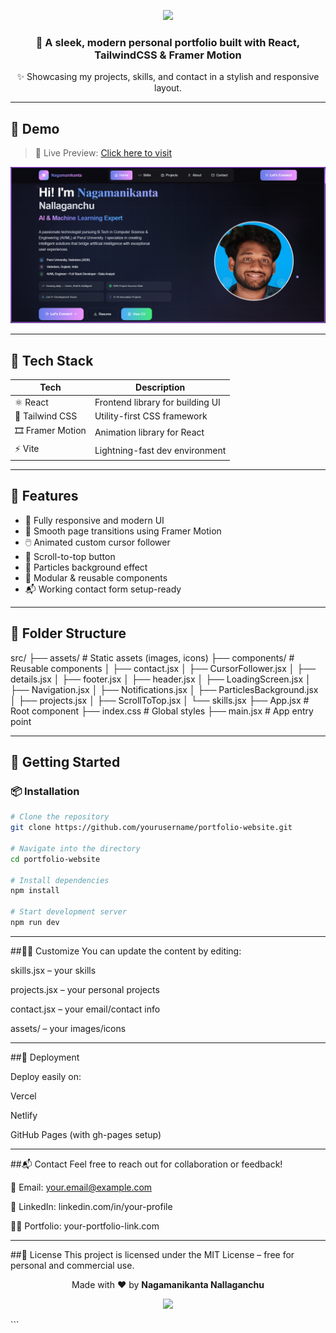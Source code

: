 <!-- Header with animated banner -->
<p align="center">
  <img src="https://capsule-render.vercel.app/api?type=waving&color=gradient&height=200&section=header&text=Portfolio%20Website&fontSize=40&fontAlign=50&fontColor=ffffff" />
</p>

<div align="center">
  <h3>🚀 A sleek, modern personal portfolio built with React, TailwindCSS & Framer Motion</h3>
  <p>✨ Showcasing my projects, skills, and contact in a stylish and responsive layout.</p>
</div>

---

## 📸 Demo

> 🧪 Live Preview: [Click here to visit](https://your-portfolio-link.com)

![Portfolio Screenshot](./screenshots/home.png)

---

## 🧰 Tech Stack

| Tech             | Description                           |
|------------------|----------------------------------------|
| ⚛️ React         | Frontend library for building UI       |
| 💨 Tailwind CSS   | Utility-first CSS framework            |
| 🎞️ Framer Motion | Animation library for React            |
| ⚡ Vite           | Lightning-fast dev environment         |

---

## 🧩 Features

- 🎨 Fully responsive and modern UI
- 🔀 Smooth page transitions using Framer Motion
- 🖱️ Animated custom cursor follower
- 🚀 Scroll-to-top button
- 🌌 Particles background effect
- 📁 Modular & reusable components
- 📬 Working contact form setup-ready

---

## 📂 Folder Structure

src/
├── assets/ # Static assets (images, icons)
├── components/ # Reusable components
│ ├── contact.jsx
│ ├── CursorFollower.jsx
│ ├── details.jsx
│ ├── footer.jsx
│ ├── header.jsx
│ ├── LoadingScreen.jsx
│ ├── Navigation.jsx
│ ├── Notifications.jsx
│ ├── ParticlesBackground.jsx
│ ├── projects.jsx
│ ├── ScrollToTop.jsx
│ └── skills.jsx
├── App.jsx # Root component
├── index.css # Global styles
├── main.jsx # App entry point


---

## 🚀 Getting Started

### 📦 Installation

```bash
# Clone the repository
git clone https://github.com/yourusername/portfolio-website.git

# Navigate into the directory
cd portfolio-website

# Install dependencies
npm install

# Start development server
npm run dev
```

---

##🧑‍💻 Customize
You can update the content by editing:

skills.jsx – your skills

projects.jsx – your personal projects

contact.jsx – your email/contact info

assets/ – your images/icons

---

##🚢 Deployment

Deploy easily on:

Vercel

Netlify

GitHub Pages (with gh-pages setup)

---

##📬 Contact
Feel free to reach out for collaboration or feedback!

📧 Email: your.email@example.com

🔗 LinkedIn: linkedin.com/in/your-profile

🧑‍💻 Portfolio: your-portfolio-link.com

---

##📝 License
This project is licensed under the MIT License – free for personal and commercial use.

<p align="center"> Made with ❤️ by <strong>Nagamanikanta Nallaganchu</strong> </p> <p align="center"> <img src="https://readme-typing-svg.herokuapp.com?font=Fira+Code&size=22&duration=3000&pause=1000&center=true&vCenter=true&width=700&lines=🚀+Full-Stack+Developer;🤖+AI+%26+DS+Enthusiast;💼+Building+awesome+web+experiences" /> </p> ```
